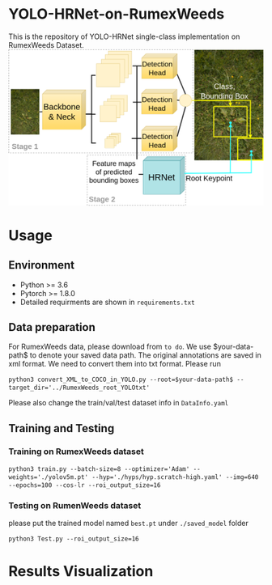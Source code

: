 # YOLO-HRNet-on-RumexWeeds
This is the repository of YOLO-HRNet single-class implementation on RumexWeeds Dataset.
![YOLO_HRNet.png](YOLO_HRNet.png)

# Usage
## Environment
* Python >= 3.6
* Pytorch >= 1.8.0
* Detailed requirments are shown in `requirements.txt`

## Data preparation
For RumexWeeds data, please download from `to do`. We use \$your-data-path\$ to denote your saved data path. The original annotations are saved in xml format. We need to convert them into txt format. Please run
```
python3 convert_XML_to_COCO_in_YOLO.py --root=$your-data-path$ --target_dir='../RumexWeeds_root_YOLOtxt'
```
Please also change the train/val/test dataset info in `DataInfo.yaml`

## Training and Testing
### Training on RumexWeeds dataset
```
python3 train.py --batch-size=8 --optimizer='Adam' --weights='./yolov5m.pt' --hyp='./hyps/hyp.scratch-high.yaml' --img=640 --epochs=100 --cos-lr --roi_output_size=16
```

### Testing on RumenWeeds dataset
please put the trained model named `best.pt` under `./saved_model` folder
```
python3 Test.py --roi_output_size=16
```

# Results Visualization

